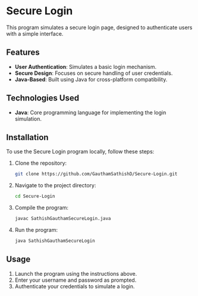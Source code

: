 # Secure Login

This program simulates a secure login page, designed to authenticate users with a simple interface.

## Features

- **User Authentication**: Simulates a basic login mechanism.
- **Secure Design**: Focuses on secure handling of user credentials.
- **Java-Based**: Built using Java for cross-platform compatibility.

## Technologies Used

- **Java**: Core programming language for implementing the login simulation.

## Installation

To use the Secure Login program locally, follow these steps:

1. Clone the repository:
   ```bash
   git clone https://github.com/GauthamSathishD/Secure-Login.git
   ```
2. Navigate to the project directory:
   ```bash
   cd Secure-Login
   ```
3. Compile the program:
   ```bash
   javac SathishGauthamSecureLogin.java
   ```
4. Run the program:
   ```bash
   java SathishGauthamSecureLogin
   ```

## Usage

1. Launch the program using the instructions above.
2. Enter your username and password as prompted.
3. Authenticate your credentials to simulate a login.
